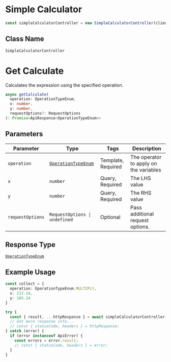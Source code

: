 # Simple Calculator

```ts
const simpleCalculatorController = new SimpleCalculatorController(client);
```

## Class Name

`SimpleCalculatorController`


# Get Calculate

Calculates the expression using the specified operation.

```ts
async getCalculate(
  operation: OperationTypeEnum,
  x: number,
  y: number,
  requestOptions?: RequestOptions
): Promise<ApiResponse<OperationTypeEnum>>
```

## Parameters

| Parameter | Type | Tags | Description |
|  --- | --- | --- | --- |
| `operation` | [`OperationTypeEnum`](../../doc/models/operation-type-enum.md) | Template, Required | The operator to apply on the variables |
| `x` | `number` | Query, Required | The LHS value |
| `y` | `number` | Query, Required | The RHS value |
| `requestOptions` | `RequestOptions \| undefined` | Optional | Pass additional request options. |

## Response Type

[`OperationTypeEnum`](../../doc/models/operation-type-enum.md)

## Example Usage

```ts
const collect = {
  operation: OperationTypeEnum.MULTIPLY,
  x: 222.14,
  y: 165.14
}

try {
  const { result, ...httpResponse } = await simpleCalculatorController.getCalculate(collect);
  // Get more response info...
  // const { statusCode, headers } = httpResponse;
} catch (error) {
  if (error instanceof ApiError) {
    const errors = error.result;
    // const { statusCode, headers } = error;
  }
}
```


